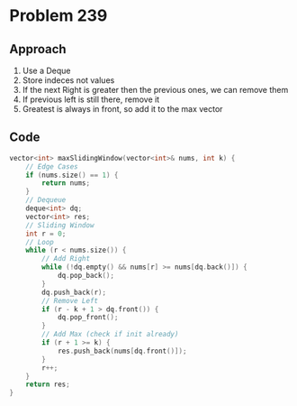 # Problem 239

## Approach

1. Use a Deque
2. Store indeces not values
3. If the next Right is greater then the previous ones, we can remove them
4. If previous left is still there, remove it
5. Greatest is always in front, so add it to the max vector

## Code

```cpp
vector<int> maxSlidingWindow(vector<int>& nums, int k) {
    // Edge Cases
    if (nums.size() == 1) {
        return nums;
    }
    // Dequeue
    deque<int> dq;
    vector<int> res;
    // Sliding Window
    int r = 0;
    // Loop
    while (r < nums.size()) {
        // Add Right
        while (!dq.empty() && nums[r] >= nums[dq.back()]) {
            dq.pop_back();
        }
        dq.push_back(r);
        // Remove Left
        if (r - k + 1 > dq.front()) {
            dq.pop_front();
        }
        // Add Max (check if init already)
        if (r + 1 >= k) {
            res.push_back(nums[dq.front()]);
        }
        r++;
    }
    return res;
}
```
